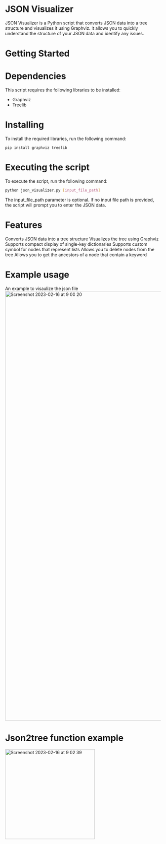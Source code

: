 # JSON Visualizer
JSON Visualizer is a Python script that converts JSON data into a tree structure and visualizes it using Graphviz. It allows you to quickly understand the structure of your JSON data and identify any issues.

# Getting Started
# Dependencies
This script requires the following libraries to be installed:

* Graphviz
* Treelib
# Installing
To install the required libraries, run the following command:

```pip install graphviz treelib```

# Executing the script
To execute the script, run the following command:

``` bash 
python json_visualizer.py [input_file_path]
```
The input_file_path parameter is optional. If no input file path is provided, the script will prompt you to enter the JSON data.

# Features
Converts JSON data into a tree structure
Visualizes the tree using Graphviz
Supports compact display of single-key dictionaries
Supports custom symbol for nodes that represent lists
Allows you to delete nodes from the tree
Allows you to get the ancestors of a node that contain a keyword

# Example usage
An example to visaulize the json file
<img width="1384" alt="Screenshot 2023-02-16 at 9 00 20" src="https://user-images.githubusercontent.com/117386089/219291644-fbbf4042-b623-4587-8a49-6dce71a08a5e.png">

# Json2tree function example
<img width="290" alt="Screenshot 2023-02-16 at 9 02 39" src="https://user-images.githubusercontent.com/117386089/219292247-99496de9-9b18-4d21-9e21-acb8a11da797.png">

